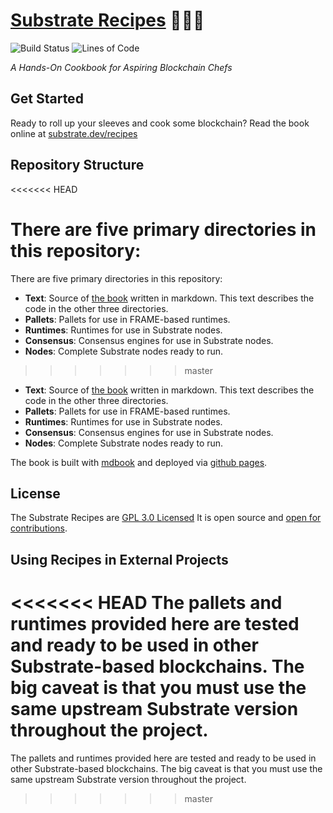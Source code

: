 # <a href="https://substrate.dev/recipes">Substrate Recipes</a> 🍴😋🍴

![Build Status](https://img.shields.io/endpoint.svg?url=https%3A%2F%2Factions-badge.atrox.dev%2Fsubstrate-developer-hub%2Frecipes%2Fbadge%3Fref%3Dmaster&style=flat)
![Lines of Code](https://tokei.rs/b1/github/substrate-developer-hub/recipes)

_A Hands-On Cookbook for Aspiring Blockchain Chefs_

## Get Started

Ready to roll up your sleeves and cook some blockchain? Read the book online at
[substrate.dev/recipes](https://substrate.dev/recipes)

## Repository Structure
<<<<<<< HEAD

There are five primary directories in this repository:
=======
There are five primary directories in this repository:

* **Text**: Source of [the book](https://substrate.dev/recipes) written in markdown. This text describes the code in the other three directories.
* **Pallets**: Pallets for use in FRAME-based runtimes.
* **Runtimes**: Runtimes for use in Substrate nodes.
* **Consensus**: Consensus engines for use in Substrate nodes.
* **Nodes**: Complete Substrate nodes ready to run.
>>>>>>> master

-   **Text**: Source of [the book](https://substrate.dev/recipes) written in markdown. This text
    describes the code in the other three directories.
-   **Pallets**: Pallets for use in FRAME-based runtimes.
-   **Runtimes**: Runtimes for use in Substrate nodes.
-   **Consensus**: Consensus engines for use in Substrate nodes.
-   **Nodes**: Complete Substrate nodes ready to run.

The book is built with [mdbook](https://rust-lang-nursery.github.io/mdBook/) and deployed via
[github pages](https://pages.github.com/).

## License

The Substrate Recipes are [GPL 3.0 Licensed](LICENSE) It is open source and
[open for contributions](./CONTRIBUTING.md).

## Using Recipes in External Projects

<<<<<<< HEAD
The pallets and runtimes provided here are tested and ready to be used in other Substrate-based
blockchains. The big caveat is that you must use the same upstream Substrate version throughout the
project.
=======
The pallets and runtimes provided here are tested and ready to be used in other Substrate-based blockchains. The big caveat is that you must use the same upstream Substrate version throughout the project.
>>>>>>> master
